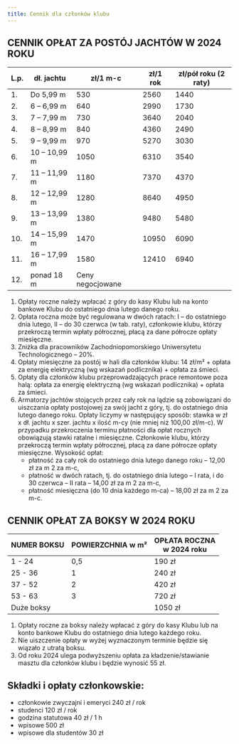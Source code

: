 ```yaml
---
title: Cennik dla członków klubu
---
```


## CENNIK OPŁAT ZA POSTÓJ JACHTÓW W 2024 ROKU

| L.p. | dł. jachtu   | zł/1 m-c         | zł/1 rok | zł/pół roku (2 raty) |
| ---  | ---          | ---              | ---      | ---                  |
| 1.   | Do 5,99 m    | 530              | 2560     | 1440                 |
| 2.   | 6 – 6,99 m   | 640              | 2990     | 1730                 |
| 3.   | 7 – 7,99 m   | 730              | 3640     | 2040                 |
| 4.   | 8 – 8,99 m   | 840              | 4360     | 2490                 |
| 5.   | 9 – 9,99 m   | 970              | 5270     | 3030                 |
| 6.   | 10 – 10,99 m | 1050             | 6310     | 3540                 |
| 7.   | 11 – 11,99 m | 1180             | 7370     | 4370                 |
| 8.   | 12 – 12,99 m | 1280             | 8640     | 4950                 |
| 9.   | 13 – 13,99 m | 1380             | 9480     | 5480                 |
| 10.  | 14 – 15,99 m | 1470             | 10950    | 6090                 |
| 11.  | 16 – 17,99 m | 1580             | 12410    | 6940                 |
| 12.  | ponad 18 m   | Ceny negocjowane |          |                      |

1. Opłaty roczne należy wpłacać z góry do kasy Klubu lub na konto bankowe Klubu do ostatniego dnia lutego danego roku.
1. Opłata roczna może być regulowana w dwóch ratach: I – do ostatniego dnia lutego, II – do 30 czerwca (w tab. raty), członkowie klubu, którzy przekroczą termin wpłaty półrocznej, płacą za dane półrocze opłaty miesięczne.
1. Zniżka dla pracowników Zachodniopomorskiego Uniwersytetu Technologicznego – 20%.
1. Opłaty miesięczne za postój w hali dla członków klubu: 14 zł/m² \+ opłata za energię elektryczną (wg wskazań podlicznika) + opłata za śmieci.
1. Opłaty dla członków klubu przeprowadzających prace remontowe poza halą: opłata za energię elektryczną (wg wskazań podlicznika) + opłata za śmieci.
1. Armatorzy jachtów stojących przez cały rok na lądzie są zobowiązani do uiszczania
  opłaty postojowej za swój jacht z góry, tj. do ostatniego dnia lutego danego roku.
  Opłaty liczymy w następujący sposób: stawka w zł x dł. jachtu x szer. jachtu x ilość
  m-cy (nie mniej niż 100,00 zł/m-c). W przypadku przekroczenia terminu płatności dla
  opłat rocznych obowiązują stawki ratalne i miesięczne. Członkowie klubu, którzy
  przekroczą termin wpłaty półrocznej, płacą za dane półrocze opłaty miesięczne.
  Wysokość opłat:
    - płatność za cały rok do ostatniego dnia lutego danego roku – 12,00 zł za m 2 za m-c,
    - płatność w dwóch ratach, tj. do ostatniego dnia lutego – I rata, i do 30 czerwca – II rata – 14,00 zł za m 2 za m-c,
    - płatność miesięczna (do 10 dnia każdego m-ca) – 18,00 zł za m 2 za m-c.

## CENNIK OPŁAT ZA BOKSY W 2024 ROKU

| NUMER BOKSU | POWIERZCHNIA w m² | OPŁATA ROCZNA<br>w 2024 roku |
| ---         | ---               | ---                          |
| 1 - 24      | 0,5               | 190 zł                    |
| 25 - 36     | 1                 | 240 zł                    |
| 37 - 52     | 2                 | 420 zł                    |
| 53 - 63     | 3                 | 720 zł                    |
| Duże boksy  |                   | 1050 zł                   |

1. Opłaty roczne za boksy należy wpłacać z góry do kasy Klubu lub na konto bankowe Klubu do ostatniego dnia lutego każdego roku.
2. Nie uiszczenie opłaty w wyżej wyznaczonym terminie będzie się wiązało z utratą boksu.
3. Od roku 2024 ulega podwyższeniu opłata za kładzenie/stawianie masztu dla członków klubu i będzie wynosić 55 zł.

## Składki i opłaty członkowskie:

- członkowie zwyczajni i emeryci 240 zł / rok
- studenci 120 zł / rok
- godzina statutowa 40 zł / 1 h
- wpisowe 500 zł
- wpisowe dla studentów 30 zł
